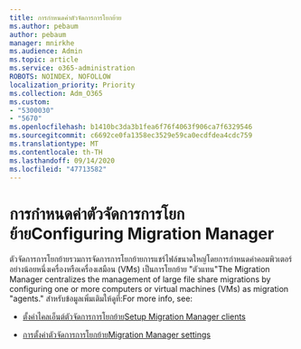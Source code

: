 ```yaml
---
title: การกำหนดค่าตัวจัดการการโยกย้าย
ms.author: pebaum
author: pebaum
manager: mnirkhe
ms.audience: Admin
ms.topic: article
ms.service: o365-administration
ROBOTS: NOINDEX, NOFOLLOW
localization_priority: Priority
ms.collection: Adm_O365
ms.custom:
- "5300030"
- "5670"
ms.openlocfilehash: b1410bc3da3b1fea6f76f4063f906ca7f6329546
ms.sourcegitcommit: c6692ce0fa1358ec3529e59ca0ecdfdea4cdc759
ms.translationtype: MT
ms.contentlocale: th-TH
ms.lasthandoff: 09/14/2020
ms.locfileid: "47713582"
---
```

# <a name="configuring-migration-manager"></a><span data-ttu-id="0a8f5-102">การกำหนดค่าตัวจัดการการโยกย้าย</span><span class="sxs-lookup"><span data-stu-id="0a8f5-102">Configuring Migration Manager</span></span>

<span data-ttu-id="0a8f5-103">ตัวจัดการการโยกย้ายรวมการจัดการการโยกย้ายการแชร์ไฟล์ขนาดใหญ่โดยการกำหนดค่าคอมพิวเตอร์อย่างน้อยหนึ่งเครื่องหรือเครื่องเสมือน (VMs) เป็นการโยกย้าย "ตัวแทน"</span><span class="sxs-lookup"><span data-stu-id="0a8f5-103">The Migration Manager centralizes the management of large file share migrations by configuring one or more computers or virtual machines (VMs) as migration "agents."</span></span> <span data-ttu-id="0a8f5-104">สำหรับข้อมูลเพิ่มเติมให้ดูที่:</span><span class="sxs-lookup"><span data-stu-id="0a8f5-104">For more info, see:</span></span>

- [<span data-ttu-id="0a8f5-105">ตั้งค่าไคลเอ็นต์ตัวจัดการการโยกย้าย</span><span class="sxs-lookup"><span data-stu-id="0a8f5-105">Setup Migration Manager clients</span></span>](https://docs.microsoft.com/sharepointmigration/mm-setup-clients)

- [<span data-ttu-id="0a8f5-106">การตั้งค่าตัวจัดการการโยกย้าย</span><span class="sxs-lookup"><span data-stu-id="0a8f5-106">Migration Manager settings</span></span>](https://docs.microsoft.com/sharepointmigration/mm-settings)
